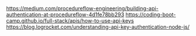 https://medium.com/procedureflow-engineering/building-api-authentication-at-procedureflow-4d1fe78bb293
https://coding-boot-camp.github.io/full-stack/apis/how-to-use-api-keys
https://blog.logrocket.com/understanding-api-key-authentication-node-js/
